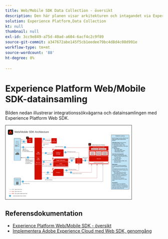 ```yaml
---
title: Web/Mobile SDK Data Collection - översikt
description: Den här planen visar arkitekturen och intagandet via Experience Platform Web och Mobile SDK
solution: Experience Platform,Data Collection
kt: null
thumbnail: null
exl-id: 3cc9e849-a75d-40ad-a604-6acf4c2c9f89
source-git-commit: a347672abe145f5cb1eedee79bc4d8d4c08d991e
workflow-type: tm+mt
source-wordcount: '88'
ht-degree: 0%

---
```


# Experience Platform Web/Mobile SDK-datainsamling

Bilden nedan illustrerar integrationssökvägarna och datainsamlingen med Experience Platform Web SDK.

<img src="assets/web_sdk_flow.png" alt="Referensarkitektur för implementering med Experience Platform Web och Mobile SDK" style="width:80%; border:1px solid #4a4a4a" />

## Referensdokumentation

* [Experience Platform Web/Mobile SDK - översikt](https://experienceleague.adobe.com/docs/experience-platform/edge/home.html?lang=en)
* [Implementera Adobe Experience Cloud med Web SDK, genomgång](https://experienceleague.adobe.com/docs/blueprints-learn/architecture/data-ingestion/websdk.html)
